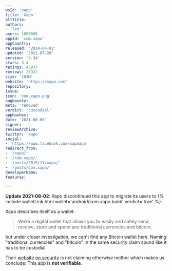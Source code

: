 ```yaml
---
wsId: 'xapo'
title: 'Xapo'
altTitle: 
authors:
- 'leo'
users: 1000000
appId: 'com.xapo'
appCountry: 
released: '2014-04-01'
updated: '2021-07-20'
version: '5.34'
stars: 3.4
ratings: 45937
reviews: 21922
size: '103M'
website: 'https://xapo.com'
repository: 
issue: 
icon: 'com.xapo.png'
bugbounty: 
meta: 'removed'
verdict: 'custodial'
appHashes: 
date: '2021-08-06'
signer: 
reviewArchive: 
twitter: 'xapo'
social:
- 'https://www.facebook.com/xapoapp'
redirect_from:
- '/xapo/'
- '/com.xapo/'
- '/posts/2019/11/xapo/'
- '/posts/com.xapo/'
developerName: 
features: 

---
```


**Update 2021-08-02**: Xapo discontinued this app to migrate its users to 
{% include walletLink.html wallet='android/com.xapo.bank' verdict='true' %}.

Xapo describes itself
as a wallet:

> We’re a digital wallet that allows you to easily and safely send, receive,
> store and spend any traditional currencies and bitcoin.

but under closer investigation, we can't find any Bitcoin wallet here. Naming
"traditional currencies" and "bitcoin" in the same security
claim sound like it has to be custodial.

Their [website on security](https://xapo.com/en/security) is not claiming
otherwise neither which makes us conclude: This app is **not verifiable**.
